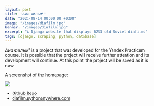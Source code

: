 ```yaml
---
layout: post
title: "Δиа Фильм²"
date: "2021-08-14 00:00:00 +0300"
image: "/images/diafilm.jpg"
banner: "/images/diafilm.jpg"
excerpt: "A Django website that displays 6233 old Soviet diafilms"
tags: [django, scraping, python, database]
---
```


_Δиа Фильм²_ is a project that was developed for the Yandex Practicum course. It is possible that the project will receive further attention and its development will continue. At this point, the project will be saved as it is now.

A screenshot of the homepage:

![](/images/diafilm2.png)

-   [Github Repo](https://github.com/mbrav/diafilm2)
-   [diafilm.pythonanywhere.com](https://diafilm.pythonanywhere.com/)
